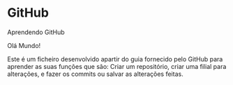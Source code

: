 # GitHub
Aprendendo GitHub

Olá Mundo!

Este é um ficheiro desenvolvido apartir do guia fornecido pelo GitHub para aprender as suas funções que são: Criar um repositório, criar uma filial para alterações, e fazer os commits ou salvar as alterações feitas.
